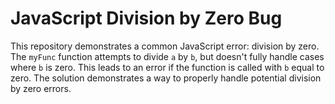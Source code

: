 # JavaScript Division by Zero Bug

This repository demonstrates a common JavaScript error: division by zero.  The `myFunc` function attempts to divide `a` by `b`, but doesn't fully handle cases where `b` is zero. This leads to an error if the function is called with `b` equal to zero. The solution demonstrates a way to properly handle potential division by zero errors.